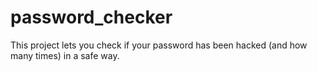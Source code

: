 # password_checker
This project lets you check if your password has been hacked (and how many times) in a safe way.
